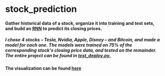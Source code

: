 # stock_prediction

#### Gather historical data of a stock, organize it into training and test sets, and build an [RNN](https://towardsdatascience.com/illustrated-guide-to-recurrent-neural-networks-79e5eb8049c9) to predict its closing prices.

##### I chose 4 stocks – Tesla, Nvidia, Apple, Disney – and Bitcoin, and made a model for each one. The models were trained on 75% of the corresponding stock's closing price data, and tested on the remainder. The entire project can be found in [test_deploy.py. ](https://github.com/HzaRashid/stock_prediction/blob/main/test_deploy.py)

#### The visualization can be found [here](https://share.streamlit.io/hzarashid/stock_prediction/main/test_deploy.py) 
